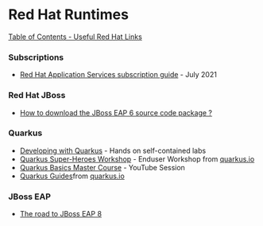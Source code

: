 # Red Hat Runtimes

[Table of Contents - Useful Red Hat Links](https://github.com/pslucas0212/UsefulRedHatLinks)

### Subscriptions
- [Red Hat Application Services subscription guide](https://www.redhat.com/en/resources/application-services-subscription-guide-detail) - July 2021

### Red Hat JBoss
- [How to download the JBoss EAP 6 source code package ?](https://access.redhat.com/solutions/1395353)

### Quarkus
- [Developing with Quarkus](https://developers.redhat.com/courses/quarkus) - Hands on self-contained labs
- [Quarkus Super-Heroes Workshop](https://quarkus.io/quarkus-workshops/super-heroes/) - Enduser Workshop from [quarkus.io](https://quarkus.io/)
- [Quarkus Basics Master Course](https://www.redhat.com/en/about/videos/quarkus-basics-master-course) - YouTube Session
- [Quarkus Guides](https://quarkus.io/guides/)from [quarkus.io](https://quarkus.io/)

### JBoss EAP
- [The road to JBoss EAP 8](https://developers.redhat.com/articles/2022/06/24/road-jboss-eap-8?sc_cid=7013a00000317qdAAA#)
